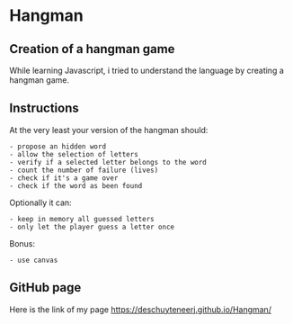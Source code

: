 # Hangman

## Creation of a hangman game

While learning Javascript, i tried to understand the language by creating a hangman game.

## Instructions

At the very least your version of the hangman should:

    - propose an hidden word
    - allow the selection of letters
    - verify if a selected letter belongs to the word
    - count the number of failure (lives)
    - check if it's a game over
    - check if the word as been found

Optionally it can:

    - keep in memory all guessed letters
    - only let the player guess a letter once

Bonus:

    - use canvas

## GitHub page

Here is the link of my page <https://deschuyteneerj.github.io/Hangman/>